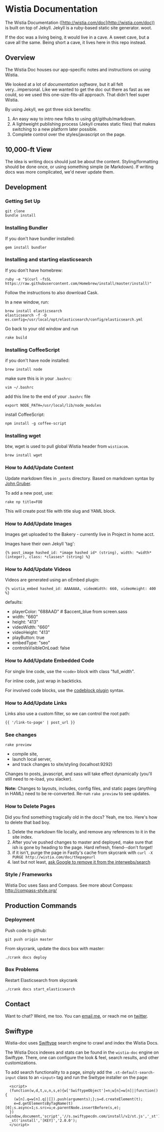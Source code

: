 Wistia Documentation
====================

The Wistia Documentation ([http://wistia.com/doc](http://wistia.com/doc)) is built on top of Jekyll.
Jekyll is a ruby-based static site generator. woot.

If the doc was a living being, it would live in a cave. A sweet cave, but a cave all the same.
Being short a cave, it lives here in this repo instead.

Overview
--------

The Wistia Doc houses our app-specific notes and instructions on using Wistia.

We looked at a lot of *documentation software*, but it all felt
very...impersonal. Like we wanted to get the doc out there as fast as we could,
so we used this one-size-fits-all approach. That didn't feel super Wistia.

By using Jekyll, we got three sick benefits:

  1. An easy way to intro new folks to using git/github/markdown.
  2. A lightweight publishing process (Jekyll creates static files) that makes
     switching to a new platform later possible.
  3. Complete control over the styles/javascript on the page.

10,000-ft View
--------------

The idea is writing docs should just be about the content. Styling/formatting
should be done once, or using something simple (ie Markdown). If writing docs
was more complicated, we'd never update them.

Development
-----------

### Getting Set Up

    git clone
    bundle install

### Installing Bundler

If you don't have bundler installed:

    gem install bundler

### Installing and starting elasticsearch

If you don't have homebrew:

    ruby -e "$(curl -fsSL https://raw.githubusercontent.com/Homebrew/install/master/install)"

Follow the instructions to also download Cask.

In a new window, run:

    brew install elasticsearch
    elasticsearch -f -D es.config=/usr/local/opt/elasticsearch/config/elasticsearch.yml


Go back to your old window and run

    rake build

### Installing CoffeeScript


if you don't have node installed:

    brew install node

make sure this is in your `.bashrc`:

    vim ~/.bashrc

add this line to the end of your `.bashrc` file

    export NODE_PATH=/usr/local/lib/node_modules

install CoffeeScript:

    npm install -g coffee-script

### Installing wget

btw, wget is used to pull global Wistia header from `wistiacom`.

    brew install wget

### How to Add/Update Content

Update markdown files in `_posts` directory. Based on markdown syntax by
[John Gruber](http://daringfireball.net/projects/markdown/).

To add a new post, use:

    rake np title=FOO

This will create post file with title slug and YAML block.

### How to Add/Update Images

Images get uploaded to the Bakery - currently live in Project in home acct.

Images have their own Jekyll 'tag':

    {% post_image hashed_id: *image hashed id* (string), width: *width* (integer), class: *classes* (string) %}

### How to Add/Update Videos

Videos are generated using an oEmbed plugin:

    {% wistia_embed hashed_id: AAAAAAA, videoWidth: 660, videoHeight: 400 %}

defaults:

* playerColor: "688AAD" # $accent_blue from screen.sass
* width: "660"
* height: "413"
* videoWidth: "660"
* videoHeight: "413"
* playButton: true
* embedType: "seo"
* controlsVisibleOnLoad: false

### How to Add/Update Embedded Code

For single line code, use the `<code>` block with class "full_width".

For inline code, just wrap in backticks.

For involved code blocks, use the [codeblock plugin](https://raw.github.com/freerobby/blog/master/source/_posts/2013-01-26-remove-merged-branches-from-git.markdown) syntax.

### How to Add/Update Links

Links also use a custom filter, so we can control the root path:

    {{ '/link-to-page' | post_url }}

### See changes

    rake preview

* compile site,
* launch local server,
* and track changes to site/styling (localhost:9292)

Changes to posts, javascript, and sass will take effect dynamically
(you'll still need to re-load, you slacker).

**Note:** Changes to layouts, includes, config files, and static pages
(anything in HAML) need to be re-converted. Re-run `rake preview` to see updates.

### How to Delete Pages

Did you find something tragically old in the docs? Yeah, me too. Here's how to delete that bad boy.

1. Delete the markdown file locally, and remove any references to it in the
site index.
2. After you've pushed changes to master and deployed, make sure that ish is
gone by heading to the page. Hard refresh, friend--don't forget!
3. if it isn't, purge the page in Fastly's cache from skycrank with
`curl -X PURGE http://wistia.com/doc/thepageurl`
4. last but not least, [ask Google to remove it from the interwebs/search](https://www.google.com/webmasters/tools/removals?pli=1)

### Style / Frameworks

Wistia Doc uses Sass and Compass. See more about Compass: http://compass-style.org/

Production Commands
-------------------

### Deployment

Push code to github:

    git push origin master

From skycrank, update the docs box with master:

    ./crank docs deploy

### Box Problems

Restart Elasticsearch from skycrank

    ./crank docs start_elasticsearch

Contact
-------

Want to chat? Weird, me too. You can [email me](mailto:jeff@wistia.com), or
reach me on [twitter](http://twitter.com/jeffvincent).

Swiftype
--------

Wistia-doc uses [Swiftype](https://swiftype.com/) search engine to crawl and index the Wistia Docs.

The Wistia Docs indexes and stats can be found in the `wistia-doc` engine on Swiftype. There, one can configure the
look & feel, search results, and other customizations.

To add search functionality to a page, simply add the `.st-default-search-input` class to an `<input>` tag and run the
Switype installer on the page:

      <script>
      (function(w,d,t,u,n,s,e){w['SwiftypeObject']=n;w[n]=w[n]||function(){
        (w[n].q=w[n].q||[]).push(arguments);};s=d.createElement(t);
        e=d.getElementsByTagName(t)[0];s.async=1;s.src=u;e.parentNode.insertBefore(s,e);
      })(window,document,'script','//s.swiftypecdn.com/install/v2/st.js','_st');
      _st('install','[KEY]','2.0.0');
      </script>
